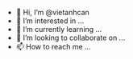 - 👋 Hi, I’m @vietanhcan
- 👀 I’m interested in ...
- 🌱 I’m currently learning ...
- 💞️ I’m looking to collaborate on ...
- 📫 How to reach me ...

<!---
vietanhcan/vietanhcan is a ✨ special ✨ repository because its `README.md` (this file) appears on your GitHub profile.
You can click the Preview link to take a look at your changes.
--->
